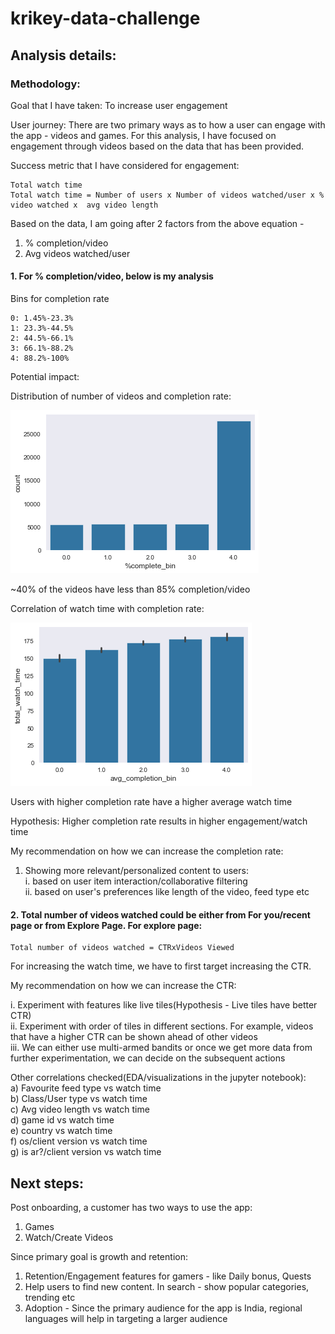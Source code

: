 # krikey-data-challenge


## Analysis details:

### Methodology:

Goal that I have taken: To increase user engagement

User journey: There are two primary ways as to how a user can engage with the app - videos and games. For this analysis, I have focused on engagement through videos based on the data that has been provided.

Success metric that I have considered for engagement: 

```
Total watch time
Total watch time = Number of users x Number of videos watched/user x % video watched x  avg video length
```

Based on the data, I am going after 2 factors from the above equation - 

1. % completion/video
2. Avg videos watched/user


#### 1. For % completion/video, below is my analysis 

Bins for completion rate
```
0: 1.45%-23.3%
1: 23.3%-44.5%
2: 44.5%-66.1%
3: 66.1%-88.2%
4: 88.2%-100%
```

Potential impact:

Distribution of number of videos and completion rate:

![Alt text](../data/cr_nr.png?raw=true "Title")

~40% of the videos have less than 85% completion/video

Correlation of watch time with completion rate:

![Alt text](../data/comp_wt.png?raw=true "Title")

Users with higher completion rate have a higher average watch time

Hypothesis: Higher completion rate results in higher engagement/watch time

My recommendation on how we can increase the completion rate:

1. Showing more relevant/personalized content to users:<br />
	i. based on user item interaction/collaborative filtering<br />
	ii. based on user's preferences like length of the video, feed type etc<br />

#### 2. Total number of videos watched could be either from For you/recent page or from Explore Page. For explore page:
```
Total number of videos watched = CTRxVideos Viewed
```
For increasing the watch time, we have to first target increasing the CTR.

My recommendation on how we can increase the CTR:

i. Experiment with features like live tiles(Hypothesis - Live tiles have better CTR)<br />
ii. Experiment with order of tiles in different sections. For example, videos that have a higher CTR can be shown ahead of other videos<br />
iii. We can either use multi-armed bandits or once we get more data from further experimentation, we can decide on the subsequent actions<br />

Other correlations checked(EDA/visualizations in the jupyter notebook):<br />
a) Favourite feed type vs watch time<br />
b) Class/User type vs watch time<br />
c) Avg video length vs watch time<br />
d) game id vs watch time<br />
e) country vs watch time<br />
f) os/client version vs watch time<br />
g) is ar?/client version vs watch time<br />

## Next steps:

Post onboarding, a customer has two ways to use the app:
1. Games
2. Watch/Create Videos

Since primary goal is growth and retention:

1. Retention/Engagement features for gamers - like Daily bonus, Quests
2. Help users to find new content. In search - show popular categories, trending etc
3. Adoption - Since the primary audience for the app is India, regional languages will help in targeting a larger audience